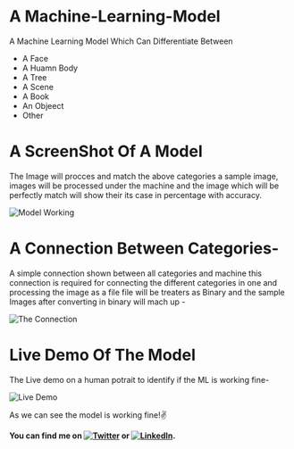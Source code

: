 # A Machine-Learning-Model
A Machine Learning Model Which Can Differentiate Between
- A Face
- A Huamn Body
- A Tree
- A Scene 
- A Book
- An Objeect
- Other 

# A ScreenShot Of A Model
The Image will procces and match the above categories a sample image, images will be processed under the machine and the image which will be perfectly match will show their its case in percentage with accuracy. 

![Model Working](https://i.ibb.co/JzfLwj1/Screenshot-345.png)

# A Connection Between Categories-
A simple connection shown between all categories and machine this connection is required for connecting the different categories in one and processing the image as a file file will be treaters as Binary and the sample Images after converting in binary will mach up  -

![The Connection ](https://i.ibb.co/hKVNLW3/Screenshot-346.png)


# Live Demo Of The Model
The Live demo on a human potrait to identify if the ML is working fine-

![Live Demo](https://i.ibb.co/y8b6Qyf/Screenshot-344.png)

As we can see the model is working fine!✌️


<!-- Actual text -->
<b> You can find me on [![Twitter][1.2]][1] or [![LinkedIn][2.2]][2].

<!-- Icons -->

[1.2]: http://i.imgur.com/wWzX9uB.png (twitter icon without padding)
[2.2]: http://www.simpleimageresizer.com/_uploads/photos/e6bda3d4/linkedin-sign_11_3.png (LinkedIn icon without padding)

<!-- Links to your social media accounts -->

[1]: https://twitter.com/its_irfan___
[2]: http://www.simpleimageresizer.com/_uploads/photos/e6bda3d4/linkedin-sign_5_3.png

